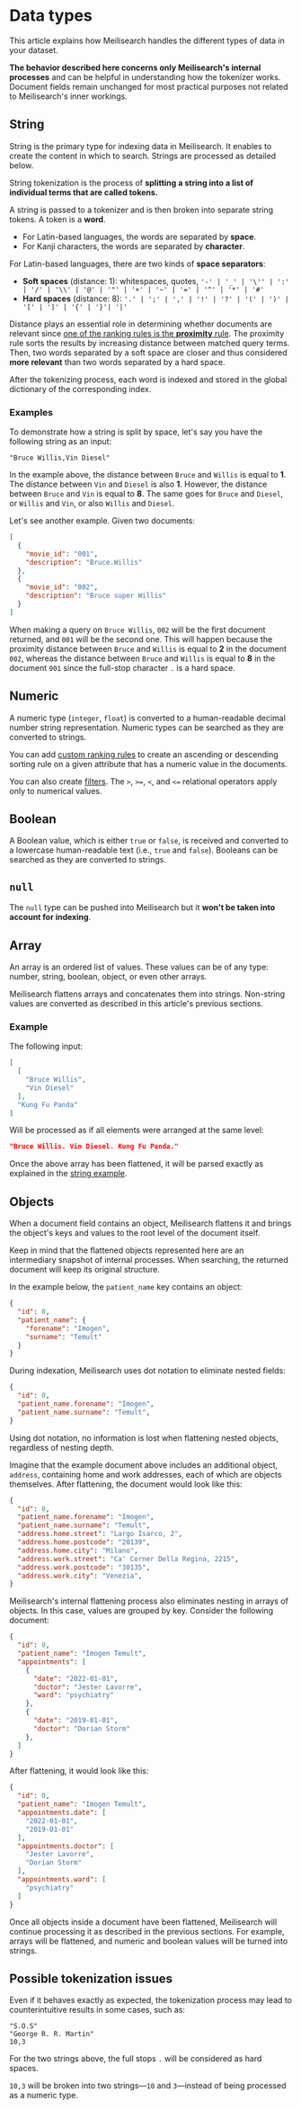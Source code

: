 # Data types

This article explains how Meilisearch handles the different types of data in your dataset.

**The behavior described here concerns only Meilisearch's internal processes** and can be helpful in understanding how the tokenizer works. Document fields remain unchanged for most practical purposes not related to Meilisearch's inner workings.

## String

String is the primary type for indexing data in Meilisearch. It enables to create the content in which to search. Strings are processed as detailed below.

String tokenization is the process of **splitting a string into a list of individual terms that are called tokens.**

A string is passed to a tokenizer and is then broken into separate string tokens. A token is a **word**.

- For Latin-based languages, the words are separated by **space**.
- For Kanji characters, the words are separated by **character**.

For Latin-based languages, there are two kinds of **space separators**:

- **Soft spaces** (distance: 1): whitespaces, quotes, `'-' | '_' | '\'' | ':' | '/' | '\\' | '@' | '"' | '+' | '~' | '=' | '^' | '*' | '#'`
- **Hard spaces** (distance: 8): `'.' | ';' | ',' | '!' | '?' | '(' | ')' | '[' | ']' | '{' | '}'| '|'`

Distance plays an essential role in determining whether documents are relevant since [one of the ranking rules is the **proximity** rule](/learn/core_concepts/relevancy.md). The proximity rule sorts the results by increasing distance between matched query terms. Then, two words separated by a soft space are closer and thus considered **more relevant** than two words separated by a hard space.

After the tokenizing process, each word is indexed and stored in the global dictionary of the corresponding index.

### Examples

To demonstrate how a string is split by space, let's say you have the following string as an input:

```
"Bruce Willis,Vin Diesel"
```

In the example above, the distance between `Bruce` and `Willis` is equal to **1**. The distance between `Vin` and `Diesel` is also **1**. However, the distance between `Bruce` and `Vin` is equal to **8**. The same goes for `Bruce` and `Diesel`, or `Willis` and `Vin`, or also `Willis` and `Diesel`.

Let's see another example. Given two documents:

```json
[
  {
    "movie_id": "001",
    "description": "Bruce.Willis"
  },
  {
    "movie_id": "002",
    "description": "Bruce super Willis"
  }
]
```

When making a query on `Bruce Willis`, `002` will be the first document returned, and `001` will be the second one. This will happen because the proximity distance between `Bruce` and `Willis` is equal to **2** in the document `002`, whereas the distance between `Bruce` and `Willis` is equal to **8** in the document `001` since the full-stop character `.` is a hard space.

## Numeric

A numeric type (`integer`, `float`) is converted to a human-readable decimal number string representation. Numeric types can be searched as they are converted to strings.

You can add [custom ranking rules](/learn/core_concepts/relevancy.md#custom-rules) to create an ascending or descending sorting rule on a given attribute that has a numeric value in the documents.

You can also create [filters](/learn/advanced/filtering_and_faceted_search.md). The `>`, `>=`, `<`, and `<=` relational operators apply only to numerical values.

## Boolean

A Boolean value, which is either `true` or `false`, is received and converted to a lowercase human-readable text (i.e., `true` and `false`). Booleans can be searched as they are converted to strings.

## `null`

The `null` type can be pushed into Meilisearch but it **won't be taken into account for indexing**.

## Array

An array is an ordered list of values. These values can be of any type: number, string, boolean, object, or even other arrays.

Meilisearch flattens arrays and concatenates them into strings. Non-string values are converted as described in this article's previous sections.

### Example

The following input:

```json
[
  [
    "Bruce Willis",
    "Vin Diesel"
  ],
  "Kung Fu Panda"
]
```

Will be processed as if all elements were arranged at the same level:

```json
"Bruce Willis. Vin Diesel. Kung Fu Panda."
```

Once the above array has been flattened, it will be parsed exactly as explained in the [string example](/learn/advanced/datatypes.md#examples).

## Objects

When a document field contains an object, Meilisearch flattens it and brings the object's keys and values to the root level of the document itself.

Keep in mind that the flattened objects represented here are an intermediary snapshot of internal processes. When searching, the returned document will keep its original structure.

In the example below, the `patient_name` key contains an object:

```json
{
  "id": 0,
  "patient_name": {
    "forename": "Imogen",
    "surname": "Temult"
  }
}
```

During indexation, Meilisearch uses dot notation to eliminate nested fields:

```json
{
  "id": 0,
  "patient_name.forename": "Imogen",
  "patient_name.surname": "Temult",
}
```

Using dot notation, no information is lost when flattening nested objects, regardless of nesting depth.

Imagine that the example document above includes an additional object, `address`, containing home and work addresses, each of which are objects themselves. After flattening, the document would look like this:

```json
{
  "id": 0,
  "patient_name.forename": "Imogen",
  "patient_name.surname": "Temult",
  "address.home.street": "Largo Isarco, 2",
  "address.home.postcode": "20139",
  "address.home.city": "Milano",
  "address.work.street": "Ca' Corner Della Regina, 2215",
  "address.work.postcode": "30135",
  "address.work.city": "Venezia",
}
```

Meilisearch's internal flattening process also eliminates nesting in arrays of objects. In this case, values are grouped by key. Consider the following document:

```json
{
  "id": 0,
  "patient_name": "Imogen Temult",
  "appointments": [
    {
      "date": "2022-01-01",
      "doctor": "Jester Lavorre",
      "ward": "psychiatry"
    },
    {
      "date": "2019-01-01",
      "doctor": "Dorian Storm"
    },
  ]
}
```

After flattening, it would look like this:

```json
{
  "id": 0,
  "patient_name": "Imogen Temult",
  "appointments.date": [
    "2022-01-01",
    "2019-01-01"
  ],
  "appointments.doctor": [
    "Jester Lavorre",
    "Dorian Storm"
  ],
  "appointments.ward": [
    "psychiatry"
  ]
}
```

Once all objects inside a document have been flattened, Meilisearch will continue processing it as described in the previous sections. For example, arrays will be flattened, and numeric and boolean values will be turned into strings.

## Possible tokenization issues

Even if it behaves exactly as expected, the tokenization process may lead to counterintuitive results in some cases, such as:

```
"S.O.S"
"George R. R. Martin"
10,3
```

For the two strings above, the full stops `.` will be considered as hard spaces.

`10,3` will be broken into two strings—`10` and `3`—instead of being processed as a numeric type.
